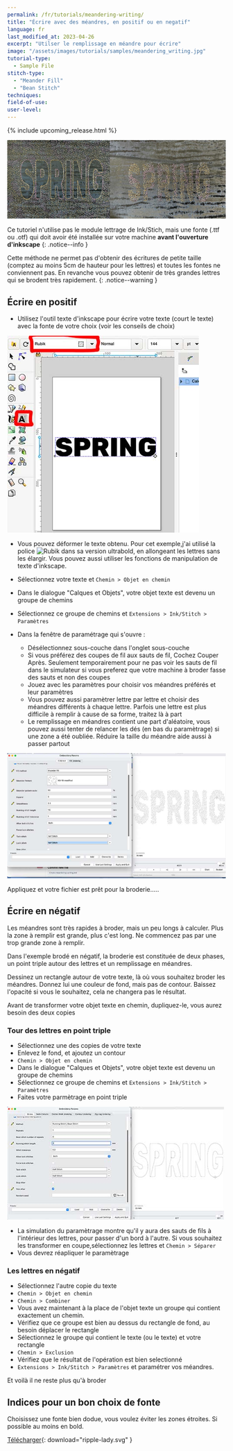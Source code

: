 ```yaml
---
permalink: /fr/tutorials/meandering-writing/
title: "Écrire avec des méandres, en positif ou en negatif"
language: fr
last_modified_at: 2023-04-26
excerpt: "Utilser le remplissage en méandre pour écrire"
image: "/assets/images/tutorials/samples/meandering_writing.jpg"
tutorial-type:
  - Sample File
stitch-type:
  - "Meander Fill"
  - "Bean Stitch"
techniques:
field-of-use:
user-level:
---
```


{% include upcoming_release.html %}

![Brodé](/assets/images/tutorials/tutorial-preview-images/meandering_writing.jpg)

Ce tutoriel n'utilise pas le module lettrage de Ink/Stich, mais une fonte (.ttf ou .otf) qui doit avoir été installée sur votre machine **avant l'ouverture d'inkscape**
{: .notice--info }

Cette méthode ne permet pas d'obtenir des écritures de petite taille (comptez au moins 5cm de hauteur pour les lettres) et toutes les fontes ne conviennent pas.
En revanche vous pouvez obtenir de très grandes lettres qui se brodent très rapidement.
{: .notice--warning }




## Écrire en positif

* Utilisez l'outil texte d'inkscape pour écrire votre texte (court le texte) avec la fonte de votre choix (voir les conseils de choix)

![Choix de la fonte](/assets/images/tutorials/meandering_writing/font-chosing.jpg)

* Vous pouvez déformer le texte obtenu. Pour cet exemple,j'ai utilisé la police ![Rubik dans sa version ultrabold](htps://fonts.google.com/specimen/Rubik), 
en allongeant les lettres sans les élargir. Vous pouvez aussi utiliser les fonctions de manipulation de texte d'inkscape.

* Sélectionnez votre texte et `Chemin > Objet en chemin`
* Dans le dialogue "Calques et Objets", votre objet texte est devenu un groupe de chemins
* Sélectionnez ce groupe de chemins et `Extensions > Ink/Stitch > Paramètres`
* Dans la fenêtre de paramétrage qui s'ouvre :
  * Désélectionnez sous-couche dans l'onglet sous-couche
  * Si vous préférez des coupes de fil aux sauts de fil, Cochez Couper Après. Seulement temporairement pour ne pas voir les sauts de fil dans le simulateur si vous preferez que votre machine à broder fasse des sauts et non des coupes
  * Jouez avec les paramètres pour choisir vos méandres préférés et leur paramètres
  * Vous pouvez aussi paramètrer lettre par lettre et choisir des méandres différents à chaque lettre. Parfois une lettre est plus difficile à remplir à cause de sa forme, traitez là à part
  * Le remplissage en méandres contient une part d'aléatoire, vous pouvez aussi tenter de relancer les dés (en bas du paramètrage) si une zone a été oubliée. Réduire la taille du méandre aide aussi à passer partout
  

![Paramètrage](/assets/images/tutorials/meandering_writing/meandering-parameter.jpg)

Appliquez et votre fichier est prêt pour la broderie.....



## Écrire en négatif
Les méandres sont très rapides à broder, mais un peu longs à calculer. Plus la zone à remplir est grande, plus c'est long. 
Ne commencez pas par une trop grande zone à remplir.

Dans l'exemple brodé en négatif, la broderie est constituée de deux phases, un point triple autour des lettres et un remplissage en méandres.

Dessinez un rectangle autour de votre texte, là où vous souhaitez broder les méandres. Donnez lui une couleur de fond, mais pas de contour. 
Baissez l'opacité si vous le souhaitez, cela ne changera pas le résultat.

Avant de transformer votre objet texte en chemin, dupliquez-le, vous aurez besoin des deux copies

### Tour des lettres en point triple
* Sélectionnez une des copies de votre texte
* Enlevez le fond, et ajoutez un contour
* `Chemin > Objet en chemin`
* Dans le dialogue "Calques et Objets", votre objet texte est devenu un groupe de chemins
* Sélectionnez ce groupe de chemins et `Extensions > Ink/Stitch > Paramètres`
* Faites votre parmètrage en point triple

![Paramètrage pointdroit](/assets/images/tutorials/meandering_writing/bean-parameter.jpg)
* La simulation du paramètrage montre qu'il y aura des sauts de fils à l'intérieur des lettres, pour passer d'un bord à l'autre. Si vous souhaitez les transformer en coupe,sélectionnez les lettres et `Chemin > Séparer` 
* Vous devrez réapliquer le paramètrage

### Les lettres en négatif

* Sélectionnez l'autre copie du texte
* `Chemin > Objet en chemin`
* `Chemin > Combiner`
* Vous avez maintenant à la place de l'objet texte un groupe qui contient exactement un chemin. 
* Vérifiez que ce groupe est bien au dessus du rectangle de fond, au besoin déplacer le rectangle
* Sélectionnez le groupe qui contient le texte (ou le texte) et votre rectangle
* `Chemin > Exclusion`
*  Vérifiez que le résultat de l'opération est bien selectionné 
*  `Extensions > Ink/Stitch > Paramètres` et paramétrer vos méandres.

Et voilà il ne reste plus qu'à broder


## Indices pour un bon choix de fonte
Choisissez une fonte bien dodue, vous voulez éviter les zones étroites. Si possible au moins en bold. 

[Télécharger](/assets/images/tutorials/samples/ripple-lady.svg){: download="ripple-lady.svg" }
